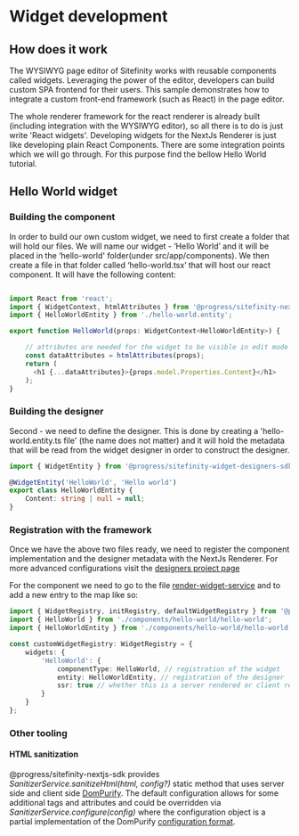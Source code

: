 Widget development
======================================================

## How does it work

The WYSIWYG page editor of Sitefinity works with reusable components called widgets. Leveraging the power of the editor, developers can build custom SPA frontend for their users. This sample demonstrates how to integrate a custom front-end framework (such as React) in the page editor.

The whole renderer framework for the react renderer is already built (including integration with the WYSIWYG editor), so all there is to do is just write 'React widgets'. Developing widgets for the NextJs Renderer is just like developing plain React Components. There are some integration points which we will go through. For this purpose find the bellow Hello World tutorial.

## Hello World widget

### Building the component

In order to build our own custom widget, we need to first create a folder that will hold our files. We will name our widget - ‘Hello World’ and it will be placed in the ‘hello-world' folder(under src/app/components). We then create a file in that folder called ‘hello-world.tsx’ that will host our react component. It will have the following content:

``` typescript

import React from 'react';
import { WidgetContext, htmlAttributes } from '@progress/sitefinity-nextjs-sdk';
import { HelloWorldEntity } from './hello-world.entity';

export function HelloWorld(props: WidgetContext<HelloWorldEntity>) {

    // attributes are needed for the widget to be visible in edit mode
    const dataAttributes = htmlAttributes(props);
    return (
      <h1 {...dataAttributes}>{props.model.Properties.Content}</h1>
    );
}


```

### Building the designer

Second - we need to define the designer. This is done by creating a 'hello-world.entity.ts file' (the name does not matter) and it will hold the metadata that will be read from the widget designer in order to construct the designer.

``` typescript
import { WidgetEntity } from '@progress/sitefinity-widget-designers-sdk';

@WidgetEntity('HelloWorld', 'Hello world')
export class HelloWorldEntity {
    Content: string | null = null;
}

```

### Registration with the framework

Once we have the above two files ready, we need to register the component implementation and the designer metadata with the NextJs Renderer.
For more advanced configurations visit the [designers project page](@progress/sitefinity-widget-designers-sdk)

For the component we need to go to the file [render-widget-service](./src/app/widget-registry.ts) and to add a new entry to the map like so:

``` typescript
import { WidgetRegistry, initRegistry, defaultWidgetRegistry } from '@progress/sitefinity-nextjs-sdk';
import { HelloWorld } from './components/hello-world/hello-world';
import { HelloWorldEntity } from './components/hello-world/hello-world.entity';

const customWidgetRegistry: WidgetRegistry = {
    widgets: {
        'HelloWorld': {
            componentType: HelloWorld, // registration of the widget
            entity: HelloWorldEntity, // registration of the designer
            ssr: true // whether this is a server rendered or client rendered component
        }
    }
};
```

### Other tooling

#### HTML sanitization

@progress/sitefinity-nextjs-sdk provides _SanitizerService.sanitizeHtml(html, config?)_ static method that uses server side and client side [DomPurify](https://www.npmjs.com/package/isomorphic-dompurify). The default configuration allows for some additional tags and attributes and could be overridden via _SanitizerService.configure(config)_ where the configuration object is a partial implementation of the DomPurify [configuration format](https://github.com/cure53/DOMPurify/blob/main/README.md#can-i-configure-dompurify).
